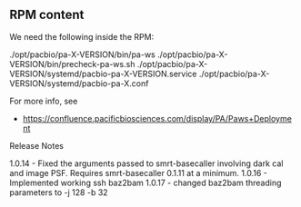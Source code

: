 ## RPM content
We need the following inside the RPM:

./opt/pacbio/pa-X-VERSION/bin/pa-ws
./opt/pacbio/pa-X-VERSION/bin/precheck-pa-ws.sh
./opt/pacbio/pa-X-VERSION/systemd/pacbio-pa-X-VERSION.service
./opt/pacbio/pa-X-VERSION/systemd/pacbio-pa-X.conf

For more info, see

* https://confluence.pacificbiosciences.com/display/PA/Paws+Deployment

Release Notes


1.0.14 - Fixed the arguments passed to smrt-basecaller involving dark cal and image PSF. Requires smrt-basecaller 0.1.11 at a minimum.
1.0.16 - Implemented working ssh baz2bam
1.0.17 - changed baz2bam threading parameters to -j 128 -b 32
